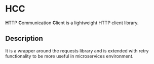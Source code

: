 # HCC

**H**TTP **C**ommunication **C**lient is a lightweight HTTP client library.

## Description
It is a wrapper around the requests library and is extended with retry functionality to be more useful in microservices environment.
